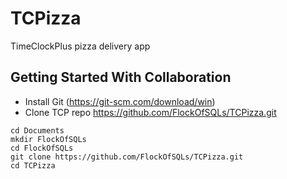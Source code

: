 # TCPizza

TimeClockPlus pizza delivery app

## Getting Started With Collaboration

-   Install Git (https://git-scm.com/download/win)
-   Clone TCP repo https://github.com/FlockOfSQLs/TCPizza.git

```
cd Documents
mkdir FlockOfSQLs
cd FlockOfSQLs
git clone https://github.com/FlockOfSQLs/TCPizza.git
cd TCPizza
```
